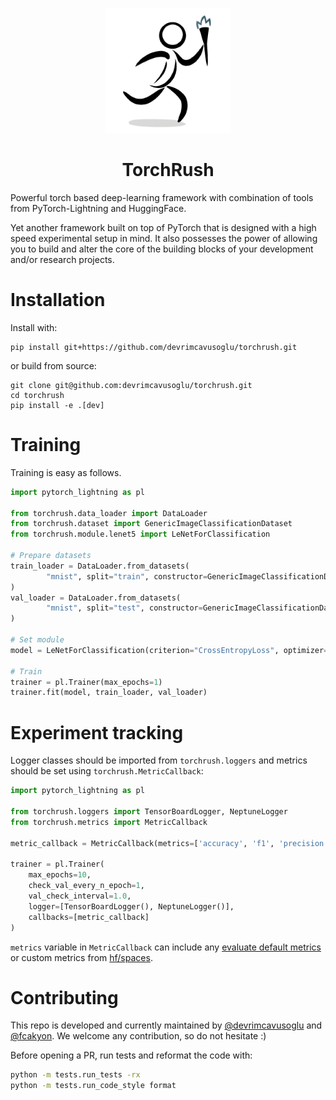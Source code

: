 <p align="center">
  <img src="./rsc/logo.png" width="200" height="200" />
</p>

<h1 align="center">TorchRush</h1>

Powerful torch based deep-learning framework with combination of tools from PyTorch-Lightning and HuggingFace.

Yet another framework built on top of PyTorch that is designed with a high speed experimental setup in mind. It also 
possesses the power of allowing you to build and alter the core of the building blocks of your development and/or 
research projects. 

# Installation

Install with:

```shell
pip install git+https://github.com/devrimcavusoglu/torchrush.git
```

or build from source:
```shell
git clone git@github.com:devrimcavusoglu/torchrush.git
cd torchrush
pip install -e .[dev]
```

# Training

Training is easy as follows.

```python
import pytorch_lightning as pl

from torchrush.data_loader import DataLoader
from torchrush.dataset import GenericImageClassificationDataset
from torchrush.module.lenet5 import LeNetForClassification

# Prepare datasets
train_loader = DataLoader.from_datasets(
		"mnist", split="train", constructor=GenericImageClassificationDataset, batch_size=32
)
val_loader = DataLoader.from_datasets(
		"mnist", split="test", constructor=GenericImageClassificationDataset, batch_size=32
)

# Set module
model = LeNetForClassification(criterion="CrossEntropyLoss", optimizer="SGD", input_size=(28, 28, 1), lr=0.01)

# Train
trainer = pl.Trainer(max_epochs=1)
trainer.fit(model, train_loader, val_loader)
```

# Experiment tracking

Logger classes should be imported from `torchrush.loggers` and metrics should be set using `torchrush.MetricCallback`:

```python
import pytorch_lightning as pl

from torchrush.loggers import TensorBoardLogger, NeptuneLogger
from torchrush.metrics import MetricCallback

metric_callback = MetricCallback(metrics=['accuracy', 'f1', 'precision', 'recall'])

trainer = pl.Trainer(
    max_epochs=10,
    check_val_every_n_epoch=1,
    val_check_interval=1.0,
    logger=[TensorBoardLogger(), NeptuneLogger()],
    callbacks=[metric_callback]
)
```

`metrics` variable in `MetricCallback` can include any [evaluate default metrics](https://huggingface.co/evaluate-metric) or custom metrics from [hf/spaces](https://huggingface.co/spaces).

# Contributing

This repo is developed and currently maintained by [@devrimcavusoglu](https://github.com/devrimcavusoglu) and [@fcakyon](https://github.com/fcakyon). We welcome any contribution, so do not hesitate :) 

Before opening a PR, run tests and reformat the code with:

```bash
python -m tests.run_tests -rx
python -m tests.run_code_style format
```
